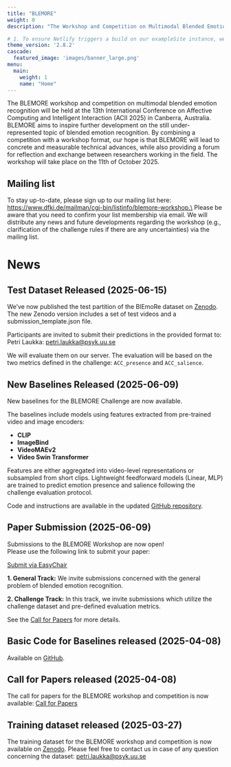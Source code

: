 ```yaml
---
title: "BLEMORE"
weight: 0
description: "The Workshop and Competition on Multimodal Blended Emotion Recognition"

# 1. To ensure Netlify triggers a build on our exampleSite instance, we need to change a file in the exampleSite directory.
theme_version: '2.8.2'
cascade:
  featured_image: 'images/banner_large.png'
menu:
  main:
    weight: 1
    name: "Home"
---
```

The BLEMORE workshop and competition on multimodal blended emotion recognition will be held at the 13th International Conference on Affective Computing and Intelligent Interaction (ACII 2025) in Canberra, Australia.
BLEMORE aims to inspire further development on the still under-represented topic of blended emotion recognition. By combining a competition with a workshop format, our hope is that BLEMORE will lead to concrete and measurable technical advances, while also providing a forum for reflection and exchange between researchers working in the field.
The workshop will take place on the 11th of October 2025.


## Mailing list
To stay up-to-date, please sign up to our mailing list here: https://www.dfki.de/mailman/cgi-bin/listinfo/blemore-workshop.\
Please be aware that you need to confirm your list membership via email. We will distribute any news and future developments regarding the workshop (e.g., clarification of the challenge rules if there are any uncertainties) via the mailing list.

# News

## Test Dataset Released (2025-06-15)

We’ve now published the test partition of the BlEmoRe dataset on [Zenodo](https://zenodo.org/records/15668840).
The new Zenodo version includes a set of test videos and a submission_template.json file.

Participants are invited to submit their predictions in the provided format to: Petri Laukka: petri.laukka@psyk.uu.se

We will evaluate them on our server. The evaluation will be based on the two metrics defined in the challenge: `ACC_presence` and `ACC_salience`.

## New Baselines Released (2025-06-09)

New baselines for the BLEMORE Challenge are now available.

The baselines include models using features extracted from pre-trained video and image encoders:
- **CLIP**
- **ImageBind**
- **VideoMAEv2**
- **Video Swin Transformer**

Features are either aggregated into video-level representations or subsampled from short clips. Lightweight feedforward models (Linear, MLP) are trained to predict emotion presence and salience following the challenge evaluation protocol.

Code and instructions are available in the updated [GitHub repository](https://github.com/BlEmoRe/blemore-common).


## Paper Submission (2025-06-09)
Submissions to the BLEMORE Workshop are now open!  
Please use the following link to submit your paper:

[Submit via EasyChair](https://easychair.org/conferences?conf=blemoreworkshopacii2)

**1. General Track:** We invite submissions concerned with the general problem of blended emotion recognition.

**2. Challenge Track:** In this track, we invite submissions which utilize the challenge dataset and pre-defined evaluation metrics. 

See the [Call for Papers](https://blemore.github.io/workshop/call-for-papers/) for more details.

## Basic Code for Baselines released (2025-04-08)
Available on [GitHub](https://github.com/BlEmoRe/blemore-common).

## Call for Papers released (2025-04-08)
The call for papers for the BLEMORE workshop and competition is now available: [Call for Papers](https://blemore.github.io/workshop/call-for-papers/)

## Training dataset released (2025-03-27)
The training dataset for the BLEMORE  workshop and competition is now available on [Zenodo](https://zenodo.org/records/15096942). 
Please feel free to contact us in case of any question concerning the dataset: petri.laukka@psyk.uu.se


[//]: # (#### Acknowledgements)

[//]: # (The EmoRec EEG workshop is organized by the Horizon Europe  project GAIN funded by the European Union &#40;GA no.101078950&#41;.)

[//]: # ()
[//]: # ([![Alt text]&#40;https://i.postimg.cc/TP4PPzcN/EU-flag-Horizon-Europe-2.jpg&#41;]&#40;https://research-and-innovation.ec.europa.eu/funding/funding-opportunities/funding-programmes-and-open-calls/horizon-europe_en&#41;)

[//]: # ([![Alt text]&#40;https://i.postimg.cc/J0V8SM1J/gain-logo-4.png&#41;]&#40;https://micm.edu.ge/en/&#41;)
